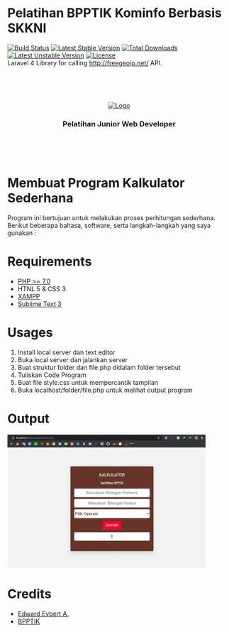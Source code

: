 Pelatihan BPPTIK Kominfo Berbasis SKKNI
=======================================

[![Build Status](https://travis-ci.org/buonzz/laravel-4-freegeoip.svg?branch=master)](https://travis-ci.org/buonzz/laravel-4-freegeoip)
[![Latest Stable Version](https://poser.pugx.org/buonzz/laravel-4-freegeoip/v/stable.svg)](https://packagist.org/packages/buonzz/laravel-4-freegeoip) [![Total Downloads](https://poser.pugx.org/buonzz/laravel-4-freegeoip/downloads.svg)](https://packagist.org/packages/buonzz/laravel-4-freegeoip)
[![Latest Unstable Version](https://poser.pugx.org/buonzz/laravel-4-freegeoip/v/unstable.svg)](https://packagist.org/packages/buonzz/laravel-4-freegeoip) [![License](https://poser.pugx.org/buonzz/laravel-4-freegeoip/license.svg)](https://packagist.org/packages/buonzz/laravel-4-freegeoip)
<br>
Laravel 4 Library for calling http://freegeoip.net/ API.

<br><br><br>
    <p align="center">
    <a href="https://bpptik.kominfo.go.id/">
    <img src="https://bpptik.kominfo.go.id/wp-content/uploads/2017/02/xlogo_web_bpptik-2.png.pagespeed.ic.LN1vMmwdNB.webp" alt="Logo" width="auto" height="auto">
    </a>
</p>
<h3 align="center">Pelatihan Junior Web Developer</h3>
<br><br><br>

Membuat Program Kalkulator Sederhana
============

Program ini bertujuan untuk melakukan proses perhitungan sederhana.
Berikut beberapa bahasa, software, serta langkah-langkah yang saya gunakan :

Requirements
============

* [PHP >= 7.0](https://php.net)
* HTNL 5 & CSS 3
* [XAMPP](https://www.apachefriends.org/index.html)
* [Sublime Text 3](https://www.sublimetext.com/3)


Usages
============

1. Install local server dan text editor
2. Buka local server dan jalankan server
3. Buat struktur folder dan file.php didalam folder tersebut
4. Tuliskan Code Program
5. Buat file style.css untuk mempercantik tampilan
6. Buka localhost/folder/file.php untuk melihat output program


Output
============

<img src="output.jpg" alt="Logo" width="auto" height="300">
</a>
<br>



Credits
============

* [Edward Evbert A.](https://edwevb.github.io)
* [BPPTIK](https://bpptik.kominfo.go.id)



